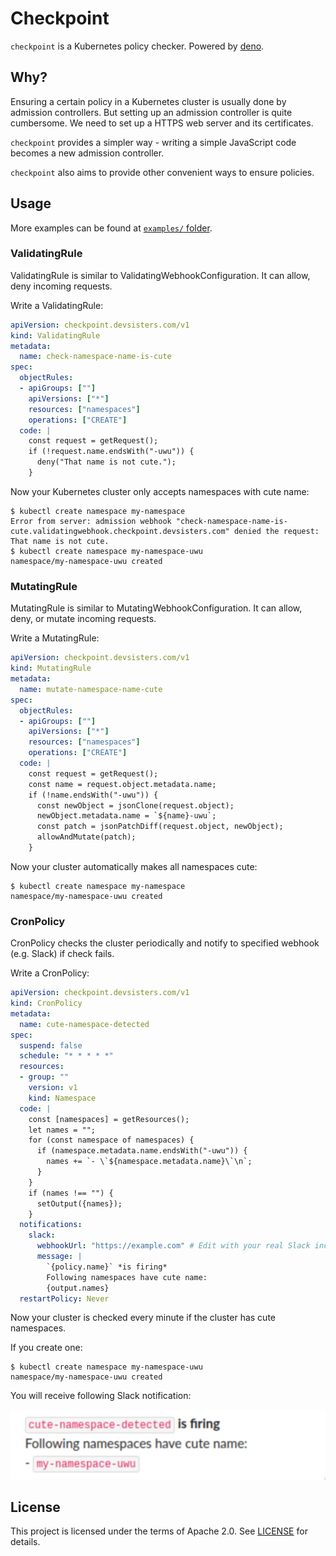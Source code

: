 # Checkpoint

`checkpoint` is a Kubernetes policy checker.
Powered by [deno](https://github.com/denoland/deno).

## Why?

Ensuring a certain policy in a Kubernetes cluster is usually done by admission controllers.
But setting up an admission controller is quite cumbersome.
We need to set up a HTTPS web server and its certificates.

`checkpoint` provides a simpler way - writing a simple JavaScript code becomes a new admission controller.

`checkpoint` also aims to provide other convenient ways to ensure policies.

## Usage

More examples can be found at [`examples/` folder](./examples).

### ValidatingRule

ValidatingRule is similar to ValidatingWebhookConfiguration.
It can allow, deny incoming requests.

Write a ValidatingRule:

```yaml
apiVersion: checkpoint.devsisters.com/v1
kind: ValidatingRule
metadata:
  name: check-namespace-name-is-cute
spec:
  objectRules:
  - apiGroups: [""]
    apiVersions: ["*"]
    resources: ["namespaces"]
    operations: ["CREATE"]
  code: |
    const request = getRequest();
    if (!request.name.endsWith("-uwu")) {
      deny("That name is not cute.");
    }
```

Now your Kubernetes cluster only accepts namespaces with cute name:

```
$ kubectl create namespace my-namespace
Error from server: admission webhook "check-namespace-name-is-cute.validatingwebhook.checkpoint.devsisters.com" denied the request: That name is not cute.
$ kubectl create namespace my-namespace-uwu
namespace/my-namespace-uwu created
```

### MutatingRule

MutatingRule is similar to MutatingWebhookConfiguration.
It can allow, deny, or mutate incoming requests.

Write a MutatingRule:

```yaml
apiVersion: checkpoint.devsisters.com/v1
kind: MutatingRule
metadata:
  name: mutate-namespace-name-cute
spec:
  objectRules:
  - apiGroups: [""]
    apiVersions: ["*"]
    resources: ["namespaces"]
    operations: ["CREATE"]
  code: |
    const request = getRequest();
    const name = request.object.metadata.name;
    if (!name.endsWith("-uwu")) {
      const newObject = jsonClone(request.object);
      newObject.metadata.name = `${name}-uwu`;
      const patch = jsonPatchDiff(request.object, newObject);
      allowAndMutate(patch);
    }
```

Now your cluster automatically makes all namespaces cute:

```
$ kubectl create namespace my-namespace
namespace/my-namespace-uwu created
```

### CronPolicy

CronPolicy checks the cluster periodically and notify to specified webhook (e.g. Slack) if check fails.

Write a CronPolicy:

```yaml
apiVersion: checkpoint.devsisters.com/v1
kind: CronPolicy
metadata:
  name: cute-namespace-detected
spec:
  suspend: false
  schedule: "* * * * *"
  resources:
  - group: ""
    version: v1
    kind: Namespace
  code: |
    const [namespaces] = getResources();
    let names = "";
    for (const namespace of namespaces) {
      if (namespace.metadata.name.endsWith("-uwu")) {
        names += `- \`${namespace.metadata.name}\`\n`;
      }
    }
    if (names !== "") {
      setOutput({names});
    }
  notifications:
    slack:
      webhookUrl: "https://example.com" # Edit with your real Slack incoming webhook URL!
      message: |
        `{policy.name}` *is firing*
        Following namespaces have cute name:
        {output.names}
  restartPolicy: Never
```

Now your cluster is checked every minute if the cluster has cute namespaces.

If you create one:

```
$ kubectl create namespace my-namespace-uwu
namespace/my-namespace-uwu created
```

You will receive following Slack notification:

![Example Slack notification](./example-slack-notification.png)

## License

This project is licensed under the terms of Apache 2.0. See [LICENSE](./LICENSE) for details.
